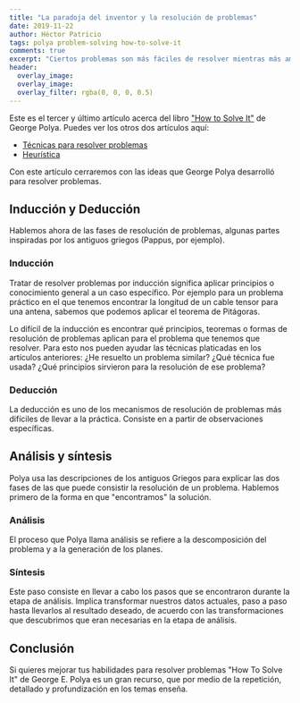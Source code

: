 ```yaml
---
title: "La paradoja del inventor y la resolución de problemas"
date: 2019-11-22
author: Héctor Patricio
tags: polya problem-solving how-to-solve-it
comments: true
excerpt: "Ciertos problemas son más fáciles de resolver mientras más ambiciosos sean. Hablemos de esto."
header:
  overlay_image: 
  overlay_image: 
  overlay_filter: rgba(0, 0, 0, 0.5) 
---
```


Este es el tercer y último artículo acerca del libro ["How to Solve It"](https://amzn.to/2P8HJA8)
de George Polya. Puedes ver los otros dos artículos aquí:

- [Técnicas para resolver problemas](/2019/09/01/)
- [Heurística](/2019/09/30/)

Con este artículo cerraremos con las ideas que George Polya desarrolló para resolver problemas.

## Inducción y Deducción

Hablemos ahora de las fases de resolución de problemas, algunas partes inspiradas por los antiguos griegos (Pappus, por ejemplo).

### Inducción

Tratar de resolver problemas por inducción significa aplicar principios o
conocimiento general a un caso específico. Por ejemplo para un problema
práctico en el que tenemos encontrar la longitud de un cable tensor para una
antena, sabemos que podemos aplicar el teorema de
Pitágoras.

Lo difícil de la inducción es encontrar qué principios, teoremas o formas 
de resolución de problemas aplican para el problema que tenemos que resolver. Para esto nos pueden ayudar las técnicas platicadas en los artículos anteriores: ¿He resuelto un problema similar? ¿Qué técnica fue usada? ¿Qué principios sirvieron para la resolución de ese problema?

### Deducción

La deducción es uno de los mecanismos de resolución de problemas más difíciles de llevar a la práctica.
Consiste en a partir de observaciones específicas.

## Análisis y síntesis

Polya usa las descripciones de los antiguos Griegos para explicar las dos fases de las que puede consistir la resolución de un problema. Hablemos primero de la forma en que "encontramos" la solución.

### Análisis

El proceso que Polya llama análisis se refiere a la descomposición del problema y a la generación de los planes.

### Síntesis

Este paso consiste en llevar a cabo los pasos que se encontraron durante la etapa de análisis. Implica transformar nuestros datos actuales, paso a paso hasta llevarlos al resultado deseado, de acuerdo con las transformaciones que descubrimos que eran necesarias en la etapa de análisis.

## Conclusión

Si quieres mejorar tus habilidades para resolver problemas "How To Solve It" de George E. Polya es un gran recurso, que por medio de la repetición, detallado y profundización en los temas enseña. 